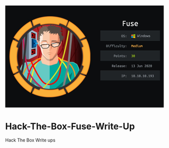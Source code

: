 ![alt text](https://github.com/zudeera/Hack-The-Box-Fuse-Write-Up/blob/main/Fuse.jpg?raw=true)
# Hack-The-Box-Fuse-Write-Up
Hack The Box Write ups

